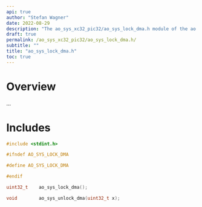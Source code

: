```yaml
---
api: true
author: "Stefan Wagner"
date: 2022-08-29
description: "The ao_sys_xc32_pic32/ao_sys_lock_dma.h module of the ao real-time operating system."
draft: true
permalink: /ao_sys_xc32_pic32/ao_sys_lock_dma.h/ 
subtitle: ""
title: "ao_sys_lock_dma.h"
toc: true
---
```


# Overview

...

# Includes

```c
#include <stdint.h>

#ifndef AO_SYS_LOCK_DMA

#define AO_SYS_LOCK_DMA

#endif

uint32_t    ao_sys_lock_dma();

void        ao_sys_unlock_dma(uint32_t x);

```
